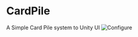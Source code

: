 # CardPile
 A Simple Card Pile system to Unity UI
![Configure](https://i.gyazo.com/fe962ace0cb74274119c4a4e3c142dde.png)
